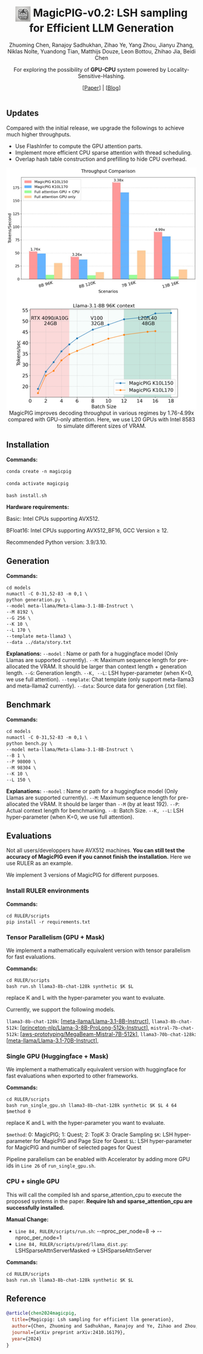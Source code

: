 <div align="center">
<h1><img src="images/MGPF.jpg" height="40px" align="top"/> MagicPIG-v0.2: LSH sampling<br>for Efficient LLM Generation
</h1>

Zhuoming Chen, Ranajoy Sadhukhan, Zihao Ye, Yang Zhou, Jianyu Zhang, Niklas Nolte, Yuandong Tian, Matthijs Douze, Leon Bottou, Zhihao Jia, Beidi Chen

For exploring the possibility of **GPU-CPU** system powered by Locality-Sensitive-Hashing.
</div>

<div align="center">
[<a href="https://arxiv.org/abs/2410.16179">Paper</a>] | [<a href="www.lsh-ai.com">Blog</a>]
</div>
<br>


## Updates
Compared with the initial release, we upgrade the followings to achieve much higher throughputs.

- Use FlashInfer to compute the GPU attention parts.
- Implement more efficient CPU sparse attention with thread scheduling.
-  Overlap hash table construction and prefilling to hide CPU overhead.

<div align="center">
<img src="images/Throughput_Improved.jpg" align="top"/>
<img src="images/batch_size_vs_throughput.png" align="top"/>
<figcaption>MagicPIG improves decoding throughput in various regimes by 1.76-4.99x compared with GPU-only attention. Here, we use L20 GPUs with Intel 8583 to simulate different sizes of VRAM. 
</figcaption>
</div>


## Installation
**Commands:**

    conda create -n magicpig
  
    conda activate magicpig
  
    bash install.sh


**Hardware requirements:** 

Basic: Intel CPUs supporting AVX512. 

BFloat16: Intel CPUs supporting AVX512_BF16, GCC Version $\geq$ 12.

Recommended Python version: 3.9/3.10. 


## Generation

**Commands:**

    cd models
    numactl -C 0-31,52-83 -m 0,1 \
    python generation.py \
    --model meta-llama/Meta-Llama-3.1-8B-Instruct \
    --M 8192 \ 
    --G 256 \
    --K 10 \ 
    --L 170 \ 
    --template meta-llama3 \
    --data ../data/story.txt

**Explanations:**
 `--model` : Name or path for a huggingface model (Only Llamas are supported currently).
 `--M`: Maximum sequence length for pre-allocated the VRAM. It should be larger than context length + generation length.
 `--G`: Generation length.
 `--K, --L`: LSH hyper-parameter (when K=0, we use full attention).
 `--template`: Chat template (only support meta-llama3 and meta-llama2 currently).
 `--data`: Source data for generation (.txt file).


## Benchmark

**Commands:**

    cd models
    numactl -C 0-31,52-83 -m 0,1 \
    python bench.py \
    --model meta-llama/Meta-Llama-3.1-8B-Instruct \
    --B 1 \
    --P 98000 \ 
    --M 98304 \ 
    --K 10 \ 
    --L 150 \


**Explanations:**
 `--model` : Name or path for a huggingface model (Only Llamas are supported currently).
 `--M`: Maximum sequence length for pre-allocated the VRAM. It should be larger than `--M` (by at least 192). 
 `--P`: Actual context length for benchmarking. 
 `--B`: Batch Size.
 `--K, --L`: LSH hyper-parameter (when K=0, we use full attention).
 

## Evaluations

Not all users/developpers have AVX512 machines. **You can still test the accuracy of MagicPIG even if you cannot finish the installation.** Here we use RULER as an example.

We implement 3 versions of MagicPIG for different purposes.

### Install RULER environments
**Commands:**

    cd RULER/scripts
    pip install -r requirements.txt

### Tensor Parallelism (GPU + Mask)

We implement a mathematically equivalent version with tensor parallelism for fast evaluations. 

**Commands:**

    cd RULER/scripts
    bash run.sh llama3-8b-chat-128k synthetic $K $L

replace K and L with the hyper-parameter you want to evaluate. 

Currently, we support the following models.

`llama3-8b-chat-128k`: [[meta-llama/Llama-3.1-8B-Instruct](https://huggingface.co/meta-llama/Llama-3.1-8B-Instruct)],  `llama3-8b-chat-512k`: [[princeton-nlp/Llama-3-8B-ProLong-512k-Instruct](https://huggingface.co/princeton-nlp/Llama-3-8B-ProLong-512k-Instruct)],  `mistral-7b-chat-512k`: [[aws-prototyping/MegaBeam-Mistral-7B-512k](https://huggingface.co/aws-prototyping/MegaBeam-Mistral-7B-512k)], `llama3-70b-chat-128k`: [[meta-llama/Llama-3.1-70B-Instruct](https://huggingface.co/meta-llama/Llama-3.1-70B-Instruct)],

### Single GPU (Huggingface + Mask)

We implement a mathematically equivalent version with huggingface for fast evaluations when exported to other frameworks.

**Commands:**

    cd RULER/scripts
    bash run_single_gpu.sh llama3-8b-chat-128k synthetic $K $L 4 64 $method 0

replace K and L with the hyper-parameter you want to evaluate.

`$method`: 0: MagicPIG; 1: Quest; 2: TopK 3: Oracle Sampling
`$K`: LSH hyper-parameter for MagicPIG and Page Size for Quest
`$L`: LSH hyper-parameter for MagicPIG and number of selected pages for Quest

Pipeline parallelism can be enabled with Accelerator by adding more GPU ids in `Line 26` of `run_single_gpu.sh`.

### CPU + single GPU

This will call the compiled lsh and sparse_attention_cpu to execute the proposed systems in the paper. **Require lsh and sparse_attention_cpu are successfully installed.**

**Manual Change:**

- `Line 84, RULER/scripts/run.sh`: --nproc_per_node=8 $\rightarrow$ --nproc_per_node=1
- `Line 84, RULER/scripts/pred/llama_dist.py`: LSHSparseAttnServerMasked $\rightarrow$  LSHSparseAttnServer

**Commands:**

    cd RULER/scripts
    bash run.sh llama3-8b-chat-128k synthetic $K $L

## Reference
```bibtex
@article{chen2024magicpig,
  title={Magicpig: Lsh sampling for efficient llm generation},
  author={Chen, Zhuoming and Sadhukhan, Ranajoy and Ye, Zihao and Zhou, Yang and Zhang, Jianyu and Nolte, Niklas and Tian, Yuandong and Douze, Matthijs and Bottou, Leon and Jia, Zhihao and others},
  journal={arXiv preprint arXiv:2410.16179},
  year={2024}
}
```


